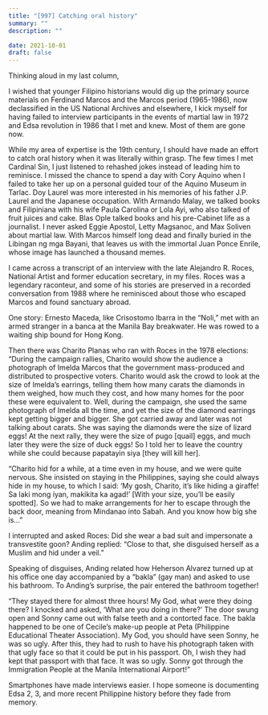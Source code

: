 ```yaml
---
title: "[997] Catching oral history"
summary: ""
description: ""

date: 2021-10-01
draft: false
---
```


Thinking aloud in my last column,

I wished that younger Filipino historians would dig up the primary source materials on Ferdinand Marcos and the Marcos period (1965-1986), now declassified in the US National Archives and elsewhere, I kick myself for having failed to interview participants in the events of martial law in 1972 and Edsa revolution in 1986 that I met and knew. Most of them are gone now.

While my area of expertise is the 19th century, I should have made an effort to catch oral history when it was literally within grasp. The few times I met Cardinal Sin, I just listened to rehashed jokes instead of leading him to reminisce. I missed the chance to spend a day with Cory Aquino when I failed to take her up on a personal guided tour of the Aquino Museum in Tarlac. Doy Laurel was more interested in his memories of his father J.P. Laurel and the Japanese occupation. With Armando Malay, we talked books and Filipiniana with his wife Paula Carolina or Lola Ayi, who also talked of fruit juices and cake. Blas Ople talked books and his pre-Cabinet life as a journalist. I never asked Eggie Apostol, Letty Magsanoc, and Max Soliven about martial law. With Marcos himself long dead and finally buried in the Libingan ng mga Bayani, that leaves us with the immortal Juan Ponce Enrile, whose image has launched a thousand memes.

I came across a transcript of an interview with the late Alejandro R. Roces, National Artist and former education secretary, in my files. Roces was a legendary raconteur, and some of his stories are preserved in a recorded conversation from 1988 where he reminisced about those who escaped Marcos and found sanctuary abroad.

One story: Ernesto Maceda, like Crisostomo Ibarra in the “Noli,” met with an armed stranger in a banca at the Manila Bay breakwater. He was rowed to a waiting ship bound for Hong Kong.

Then there was Charito Planas who ran with Roces in the 1978 elections: “During the campaign rallies, Charito would show the audience a photograph of Imelda Marcos that the government mass-produced and distributed to prospective voters. Charito would ask the crowd to look at the size of Imelda’s earrings, telling them how many carats the diamonds in them weighed, how much they cost, and how many homes for the poor these were equivalent to. Well, during the campaign, she used the same photograph of Imelda all the time, and yet the size of the diamond earrings kept getting bigger and bigger. She got carried away and later was not talking about carats. She was saying the diamonds were the size of lizard eggs! At the next rally, they were the size of pugo [quail] eggs, and much later they were the size of duck eggs! So I told her to leave the country while she could because papatayin siya [they will kill her].

“Charito hid for a while, at a time even in my house, and we were quite nervous. She insisted on staying in the Philippines, saying she could always hide in my house, to which I said: ‘My gosh, Charito, it’s like hiding a giraffe! Sa laki mong iyan, makikita ka agad!’ [With your size, you’ll be easily spotted]. So we had to make arrangements for her to escape through the back door, meaning from Mindanao into Sabah. And you know how big she is…”

I interrupted and asked Roces: Did she wear a bad suit and impersonate a transvestite goon? Anding replied: “Close to that, she disguised herself as a Muslim and hid under a veil.”

Speaking of disguises, Anding related how Heherson Alvarez turned up at his office one day accompanied by a “bakla” (gay man) and asked to use his bathroom. To Anding’s surprise, the pair entered the bathroom together!

“They stayed there for almost three hours! My God, what were they doing there? I knocked and asked, ‘What are you doing in there?’ The door swung open and Sonny came out with false teeth and a contorted face. The bakla happened to be one of Cecile’s make-up people at Peta (Philippine Educational Theater Association). My God, you should have seen Sonny, he was so ugly. After this, they had to rush to have his photograph taken with that ugly face so that it could be put in his passport. Oh, I wish they had kept that passport with that face. It was so ugly. Sonny got through the Immigration People at the Manila International Airport!”

Smartphones have made interviews easier. I hope someone is documenting Edsa 2, 3, and more recent Philippine history before they fade from memory.
